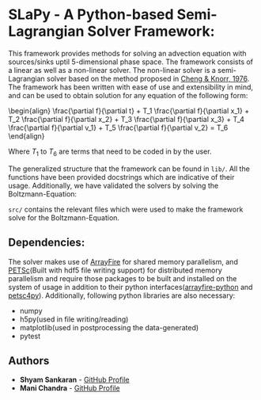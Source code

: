 # SLaPy - A Python-based Semi-Lagrangian Solver Framework:

This framework provides methods for solving an advection equation with sources/sinks uptil 5-dimensional phase space. The framework consists of a linear as well as a non-linear solver. The non-linear solver is a semi-Lagrangian solver based on the method proposed in [Cheng & Knorr, 1976](http://adsabs.harvard.edu/abs/1976JCoPh..22..330C). The framework has been written with ease of use and extensibility in mind, and can be used to obtain solution for any equation of the following form:

\begin{align}
\frac{\partial f}{\partial t} + T_1 \frac{\partial f}{\partial x_1} + T_2 \frac{\partial f}{\partial x_2} + T_3 \frac{\partial f}{\partial x_3} + T_4 \frac{\partial f}{\partial v_1} + T_5 \frac{\partial f}{\partial v_2} = T_6
\end{align}

Where $T_1$ to $T_6$ are terms that need to be coded in by the user.

The generalized structure that the framework can be found in `lib/`. All the functions have been provided docstrings which are indicative of their usage. Additionally, we have validated the solvers by solving the Boltzmann-Equation:

`src/` contains the relevant files which were used to make the framework solve for the Boltzmann-Equation.

## Dependencies:

The solver makes use of [ArrayFire](https://github.com/arrayfire/arrayfire) for shared memory parallelism, and [PETSc](https://bitbucket.org/petsc/petsc)(Built with hdf5 file writing support) for distributed memory parallelism and require those packages to be built and installed on the system of usage in addition to their python interfaces([arrayfire-python](https://github.com/arrayfire/arrayfire-python) and [petsc4py](https://bitbucket.org/petsc/petsc4py)). Additionally, following python libraries are also necessary:

* numpy
* h5py(used in file writing/reading)
* matplotlib(used in postprocessing the data-generated)
* pytest

## Authors

* **Shyam Sankaran** - [GitHub Profile](https://github.com/ShyamSS-95)
* **Mani Chandra** - [GitHub Profile](https://github.com/mchandra)